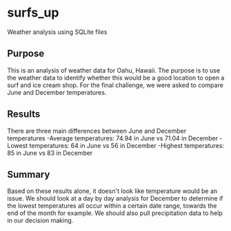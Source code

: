 # surfs_up
Weather analysis using SQLite files

## Purpose
This is an analysis of weather data for Oahu, Hawaii. The purpose is to use the weather data to identify whether this would be a good location to open a surf and ice cream shop. For the final challenge, we were asked to compare June and December temperatures.

## Results
There are three main differences between June and December temperatures
-Average temperatures: 74.94 in June vs 71.04 in December
-Lowest temperatures: 64 in June vs 56 in December
-Highest temperatures: 85 in June vs 83 in December

## Summary
Based on these results alone, it doesn't look like temperature would be an issue. We should look at a day by day analysis for December to determine if the lowest temperatures all occur within a certain date range, towards the end of the month for example. We should also pull precipitation data to help in our decision making.